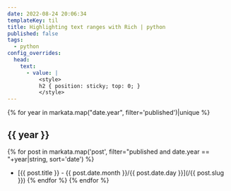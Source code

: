 ```yaml
---
date: 2022-08-24 20:06:34
templateKey: til
title: Highlighting text ranges with Rich | python
published: false
tags:
  - python
config_overrides:
  head:
    text:
      - value: |
          <style>
          h2 { position: sticky; top: 0; }
          </style>
---
```


{% for year in markata.map("date.year", filter='published')|unique %}

## {{ year }}

{% for post in markata.map('post', filter="published and date.year == "+year|string, sort='date') %}

- [{{ post.title }} - {{ post.date.month }}/{{ post.date.day }}](/{{ post.slug }})
  {% endfor %}
  {% endfor %}
